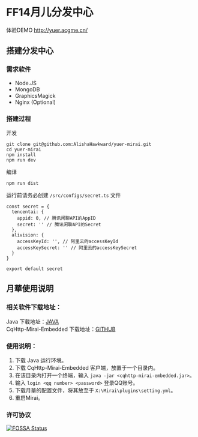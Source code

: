 # FF14月儿分发中心

体验DEMO http://yuer.acgme.cn/

## 搭建分发中心

### 需求软件

+ Node.JS
+ MongoDB
+ GraphicsMagick
+ Nginx (Optional)

### 搭建过程

开发
```
git clone git@github.com:AlishaHawkward/yuer-mirai.git
cd yuer-mirai
npm install
npm run dev
```

编译
```
npm run dist
```

运行前请务必创建 `/src/configs/secret.ts` 文件
```
const secret = {
  tencentai: {
    appid: 0, // 腾讯闲聊API的AppID
    secret: '' // 腾讯闲聊API的Secret
  },
  alivision: {
    accessKeyId: '', // 阿里云的accessKeyId
    accessKeySecret: '' // 阿里云的accessKeySecret
  }
}

export default secret
```

## 月華使用说明

### 相关软件下载地址：

Java 下载地址：[JAVA](https://www.java.com/)  
CqHttp-Mirai-Embedded 下载地址：[GITHUB](https://github.com/yyuueexxiinngg/cqhttp-mirai/tree/embedded)

### 使用说明：
1. 下载 Java 运行环境。
2. 下载 CqHttp-Mirai-Embedded 客户端，放置于一个目录内。
3. 在该目录内打开一个终端，输入 `java -jar <cqhttp-mirai-embedded.jar>`。
4. 输入 `login <qq number> <password>` 登录QQ账号。
5. 下载月華的配置文件，将其放至于 `X:\Mirai\plugins\setting.yml`。
6. 重启Mirai。

### 许可协议

[![FOSSA Status](https://app.fossa.com/api/projects/git%2Bgithub.com%2FAlishaHawkward%2Fyuer-mirai.svg?type=large)](https://app.fossa.com/api/projects/git%2Bgithub.com%2FAlishaHawkward%2Fyuer-mirai.svg?type=large)